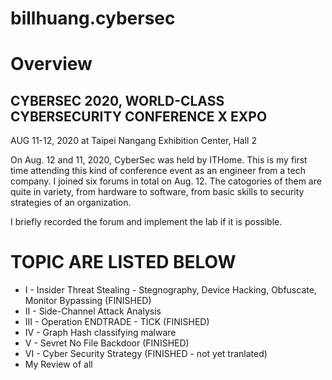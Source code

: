 # billhuang.cybersec

# Overview
## CYBERSEC 2020, WORLD-CLASS CYBERSECURITY CONFERENCE X EXPO
AUG 11-12, 2020 at Taipei Nangang Exhibition Center, Hall 2

On Aug. 12 and 11, 2020, CyberSec was held by ITHome. This is my first time attending this kind of conference event as an engineer from a tech company.
I joined six forums in total on Aug. 12. The catogories of them are quite in variety, from hardware to software, from basic skills to security strategies of an organization.

I briefly recorded the forum and implement the lab if it is possible.

# TOPIC ARE LISTED BELOW
-   I   - Insider Threat Stealing - Stegnography, Device Hacking, Obfuscate, Monitor Bypassing (FINISHED)
-   II  - Side-Channel Attack Analysis
-   III - Operation ENDTRADE - TICK (FINISHED)
-   IV  - Graph Hash classifying malware
-   V   - Sevret No File Backdoor (FINISHED)
-   VI  - Cyber Security Strategy (FINISHED - not yet tranlated)
-   My Review of all